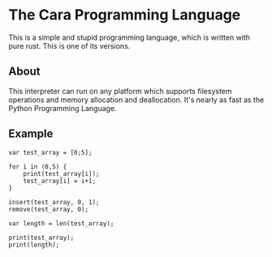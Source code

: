 # The Cara Programming Language

This is a simple and stupid programming language, which is written with pure rust. This is one of its versions.

## About

This interpreter can run on any platform which supports filesystem operations and memory allocation and deallocation. It's nearly as fast as the Python Programming Language.

## Example

```cara {"id":"01J4TFQX7SZQNX28QWXY971H36"}
var test_array = [0;5];

for i in (0,5) {
    print(test_array[i]);
    test_array[i] = i+1;
}

insert(test_array, 0, 1);
remove(test_array, 0);

var length = len(test_array);

print(test_array);
print(length);

```